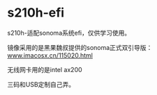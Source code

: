 # s210h-efi
s210h-适配sonoma系统efi，仅供学习使用。

镜像采用的是黑果魏叔提供的sonoma正式双引导版：www.imacosx.cn/115020.html

无线网卡用的是intel ax200

三码和USB定制自己弄。

